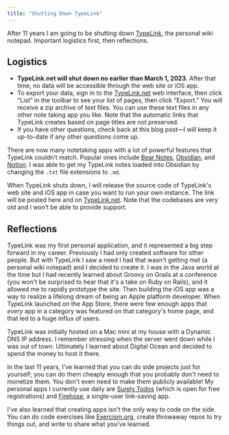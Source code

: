 ```yaml
---
title: "Shutting Down TypeLink"
---
```


After 11 years I am going to be shutting down [TypeLink](https://typelink.net), the personal wiki notepad. Important logistics first, then reflections.

## Logistics

- **TypeLink.net will shut down no earlier than March 1, 2023.** After that time, no data will be accessible through the web site or iOS app.
- To export your data, sign in to the [TypeLink.net](https://typelink.net) web interface, then click “List” in the toolbar to see your list of pages, then click “Export.” You will receive a zip archive of text files. You can use these text files in any other note taking app you like. Note that the automatic links that TypeLink creates based on page titles are not preserved.
- If you have other questions, check back at this blog post—I will keep it up-to-date if any other questions come up.

There are now many notetaking apps with a lot of powerful features that TypeLink couldn’t match. Popular ones include [Bear Notes](https://bear.app/), [Obsidian](https://obsidian.md/), and [Notion](https://www.notion.so/). I was able to get my TypeLink notes loaded into Obsidian by changing the `.txt` file extensions to `.md`.

When TypeLink shuts down, I will release the source code of TypeLink's web site and iOS app in case you want to run your own instance. The link will be posted here and on [TypeLink.net](https://typelink.net). Note that the codebases are very old and I won’t be able to provide support.

## Reflections

TypeLink was my first personal application, and it represented a big step forward in my career. Previously I had only created software for other people. But with TypeLink I saw a need I had that wasn't getting met (a personal wiki notepad) and I decided to create it. I was in the Java world at the time but I had recently learned about Groovy on Grails at a conference (you won't be surprised to hear that it's a take on Ruby on Rails), and it allowed me to rapidly prototype the site. Then building the iOS app was a way to realize a lifelong dream of being an Apple platform developer. When TypeLink launched on the App Store, there were few enough apps that *every* app in a category was featured on that category's home page, and that led to a huge influx of users.

TypeLink was initially hosted on a Mac mini at my house with a Dynamic DNS IP address. I remember stressing when the server went down while I was out of town. Ultimately I learned about Digital Ocean and decided to spend the money to host it there.

In the last 11 years, I've learned that you can do side projects just for yourself; you can do them cheaply enough that you probably don't need to monetize them. You don't even need to make them publicly available! My personal apps I currently use daily are [Surely Todos](https://surelytodo.com) (which is open for free registrations) and [Firehose](https://github.com/CodingItWrong/firehose-api/blob/main/README.md), a single-user link-saving app.

I've also learned that creating apps isn't the only way to code on the side. You can do code exercises like [Exercism.org](https://exercism.org/), create throwaway repos to try things out, and write to share what you've learned.
